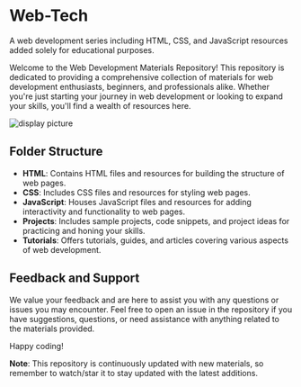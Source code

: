 # Web-Tech
A web development series including HTML, CSS, and JavaScript resources added solely for educational purposes.

Welcome to the Web Development Materials Repository! This repository is dedicated to providing a comprehensive collection of materials for web development enthusiasts, beginners, and professionals alike. Whether you're just starting your journey in web development or looking to expand your skills, you'll find a wealth of resources here.

<img src="https://tse1.mm.bing.net/th?id=OIP.uvIHqDmq9JAdv-Yu5iyYOgHaDs&pid=Api&P=0&h=180" alt="display picture">

## Folder Structure

- **HTML**: Contains HTML files and resources for building the structure of web pages.
- **CSS**: Includes CSS files and resources for styling web pages.
- **JavaScript**: Houses JavaScript files and resources for adding interactivity and functionality to web pages.
- **Projects**: Includes sample projects, code snippets, and project ideas for practicing and honing your skills.
- **Tutorials**: Offers tutorials, guides, and articles covering various aspects of web development.

## Feedback and Support

We value your feedback and are here to assist you with any questions or issues you may encounter. Feel free to open an issue in the repository if you have suggestions, questions, or need assistance with anything related to the materials provided.

Happy coding!

**Note**: This repository is continuously updated with new materials, so remember to watch/star it to stay updated with the latest additions.
